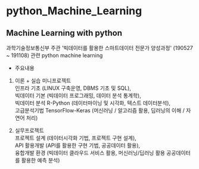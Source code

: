 # python_Machine_Learning

## Machine Learning with python  

과학기술정보통신부 주관 '빅데이터를 활용한 스마트데이터 전문가 양성과정' (190527 ~ 191108) 관련 python machine learning  

* 주요내용

1. 이론 + 실습 미니프로젝트 <br>
인프라 기초 (LINUX 구축운영, DBMS 기초 및 SQL), <br> 
빅데이터 기본 (빅데이터 프로그래밍, 데이터 분석 통계학), <br> 
빅데이터 분석 R-Python (데이터마이닝 및 시각화, 텍스트 데이터분석), <br>
고급분석기법 TensorFlow-Keras (머신러닝 / 알고리즘 활용, 딥러닝의 이해 / 자연어 처리) 

2. 실무프로젝트 <br>
프로젝트 설계 (데이터시각화 기법, 프로젝트 구현 설계), <br>
API 활용개발 (API를 활용한 구현 기법, 공공데이터 활용), <br>
융합개발 환경 (빅데이터 클라우드 서비스 활용, 머신러닝/딥러닝 활용 공공데이터를 활용한 예측 분석)
